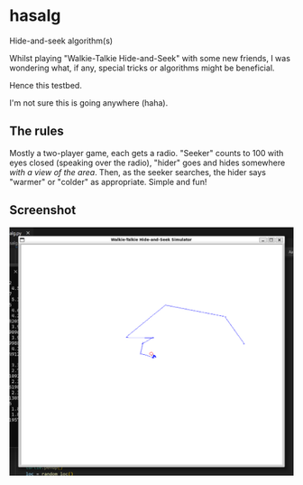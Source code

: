 # hasalg
Hide-and-seek algorithm(s)

Whilst playing "Walkie-Talkie Hide-and-Seek" with some new friends,
I was wondering what, if any, special tricks or algorithms might be beneficial.

Hence this testbed.

I'm not sure this is going anywhere (haha).

## The rules
Mostly a two-player game, each gets a radio. "Seeker" counts to 100 with eyes closed (speaking over the radio), "hider" goes and hides somewhere *with a view of the area*. Then, as the seeker searches, the hider says "warmer" or "colder" as appropriate. Simple and fun!

## Screenshot
![An screenshot:](/screenshot.png)
